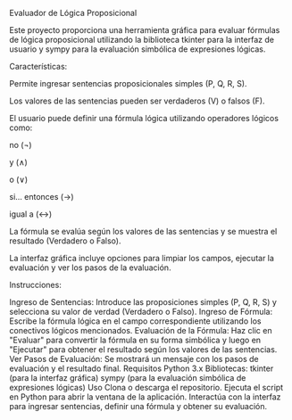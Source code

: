 Evaluador de Lógica Proposicional

Este proyecto proporciona una herramienta gráfica para evaluar fórmulas de lógica proposicional utilizando la biblioteca tkinter para la interfaz de usuario y sympy para la evaluación simbólica de expresiones lógicas.

Características:


Permite ingresar sentencias proposicionales simples (P, Q, R, S).

Los valores de las sentencias pueden ser verdaderos (V) o falsos (F).

El usuario puede definir una fórmula lógica utilizando operadores lógicos como:

no (¬)

y (∧)

o (∨)

si... entonces (→)

igual a (↔)

La fórmula se evalúa según los valores de las sentencias y se muestra el resultado (Verdadero o Falso).

La interfaz gráfica incluye opciones para limpiar los campos, ejecutar la evaluación y ver los pasos de la evaluación.

Instrucciones:


Ingreso de Sentencias: Introduce las proposiciones simples (P, Q, R, S) y selecciona su valor de verdad (Verdadero o Falso).
Ingreso de Fórmula: Escribe la fórmula lógica en el campo correspondiente utilizando los conectivos lógicos mencionados.
Evaluación de la Fórmula: Haz clic en "Evaluar" para convertir la fórmula en su forma simbólica y luego en "Ejecutar" para obtener el resultado según los valores de las sentencias.
Ver Pasos de Evaluación: Se mostrará un mensaje con los pasos de evaluación y el resultado final.
Requisitos
Python 3.x
Bibliotecas:
tkinter (para la interfaz gráfica)
sympy (para la evaluación simbólica de expresiones lógicas)
Uso
Clona o descarga el repositorio.
Ejecuta el script en Python para abrir la ventana de la aplicación.
Interactúa con la interfaz para ingresar sentencias, definir una fórmula y obtener su evaluación.
